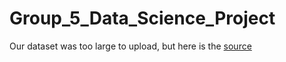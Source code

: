 # Group_5_Data_Science_Project

Our dataset was too large to upload, but here is the [source](https://www.kaggle.com/datasets/wjburns/common-password-list-rockyoutxt)
